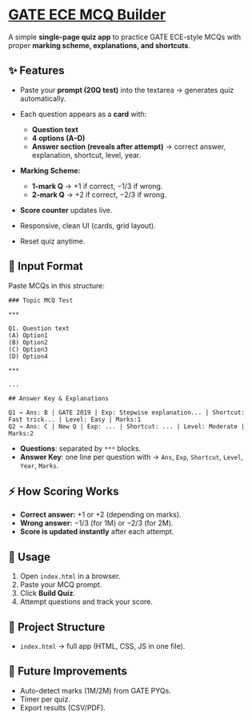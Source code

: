 # [GATE ECE MCQ Builder](https://siddhantjoshi.github.io/GATE-MCQ/)

A simple **single-page quiz app** to practice GATE ECE-style MCQs with proper **marking scheme, explanations, and shortcuts**.

## ✨ Features

* Paste your **prompt (20Q test)** into the textarea → generates quiz automatically.
* Each question appears as a **card** with:

  * **Question text**
  * **4 options (A–D)**
  * **Answer section (reveals after attempt)** → correct answer, explanation, shortcut, level, year.
* **Marking Scheme:**

  * **1-mark Q** → +1 if correct, −1/3 if wrong.
  * **2-mark Q** → +2 if correct, −2/3 if wrong.
* **Score counter** updates live.
* Responsive, clean UI (cards, grid layout).
* Reset quiz anytime.

## 📝 Input Format

Paste MCQs in this structure:

```
### Topic MCQ Test

***

Q1. Question text  
(A) Option1  
(B) Option2  
(C) Option3  
(D) Option4  

***

...

## Answer Key & Explanations

Q1 → Ans: B | GATE 2019 | Exp: Stepwise explanation... | Shortcut: Fast trick... | Level: Easy | Marks:1  
Q2 → Ans: C | New Q | Exp: ... | Shortcut: ... | Level: Moderate | Marks:2  
```

* **Questions**: separated by `***` blocks.
* **Answer Key**: one line per question with → `Ans`, `Exp`, `Shortcut`, `Level`, `Year`, `Marks`.

## ⚡ How Scoring Works

* **Correct answer:** +1 or +2 (depending on marks).
* **Wrong answer:** −1/3 (for 1M) or −2/3 (for 2M).
* **Score is updated instantly** after each attempt.

## 🚀 Usage

1. Open `index.html` in a browser.
2. Paste your MCQ prompt.
3. Click **Build Quiz**.
4. Attempt questions and track your score.

## 📂 Project Structure

* `index.html` → full app (HTML, CSS, JS in one file).

## 🔮 Future Improvements

* Auto-detect marks (1M/2M) from GATE PYQs.
* Timer per quiz.
* Export results (CSV/PDF).
